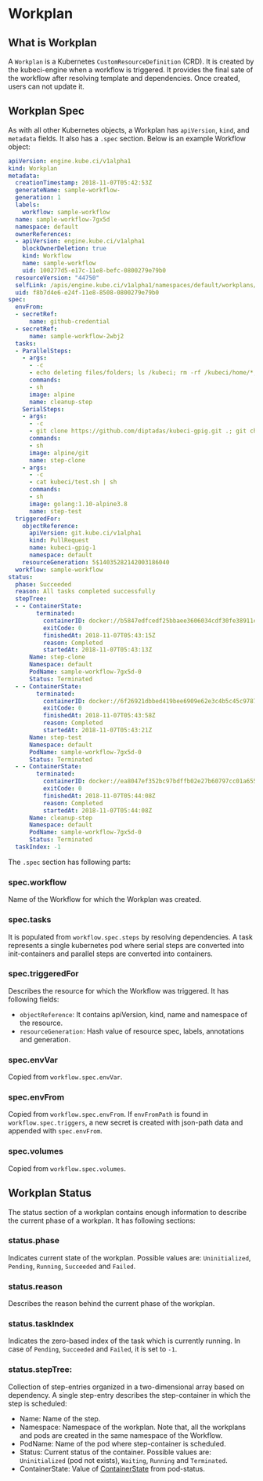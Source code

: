 # Workplan

## What is Workplan
A `Workplan` is a Kubernetes `CustomResourceDefinition` (CRD). It is created by the kubeci-engine when a workflow is triggered. It provides the final sate of the workflow after resolving template and dependencies. Once created, users can not update it.

## Workplan Spec
As with all other Kubernetes objects, a Workplan has `apiVersion`, `kind`, and `metadata` fields. It also has a `.spec` section. Below is an example Workflow object:

```yaml
apiVersion: engine.kube.ci/v1alpha1
kind: Workplan
metadata:
  creationTimestamp: 2018-11-07T05:42:53Z
  generateName: sample-workflow-
  generation: 1
  labels:
    workflow: sample-workflow
  name: sample-workflow-7gx5d
  namespace: default
  ownerReferences:
  - apiVersion: engine.kube.ci/v1alpha1
    blockOwnerDeletion: true
    kind: Workflow
    name: sample-workflow
    uid: 100277d5-e17c-11e8-befc-0800279e79b0
  resourceVersion: "44750"
  selfLink: /apis/engine.kube.ci/v1alpha1/namespaces/default/workplans/sample-workflow-7gx5d
  uid: f8b7d4e6-e24f-11e8-8508-0800279e79b0
spec:
  envFrom:
  - secretRef:
      name: github-credential
  - secretRef:
      name: sample-workflow-2wbj2
  tasks:
  - ParallelSteps:
    - args:
      - -c
      - echo deleting files/folders; ls /kubeci; rm -rf /kubeci/home/*; rm -rf /kubeci/workspace/*
      commands:
      - sh
      image: alpine
      name: cleanup-step
    SerialSteps:
    - args:
      - -c
      - git clone https://github.com/diptadas/kubeci-gpig.git .; git checkout $HEAD_SHA
      commands:
      - sh
      image: alpine/git
      name: step-clone
    - args:
      - -c
      - cat kubeci/test.sh | sh
      commands:
      - sh
      image: golang:1.10-alpine3.8
      name: step-test
  triggeredFor:
    objectReference:
      apiVersion: git.kube.ci/v1alpha1
      kind: PullRequest
      name: kubeci-gpig-1
      namespace: default
    resourceGeneration: 5$14035282142003186040
  workflow: sample-workflow
status:
  phase: Succeeded
  reason: All tasks completed successfully
  stepTree:
  - - ContainerState:
        terminated:
          containerID: docker://b5847edfcedf25bbaee3606034cdf30fe38911c108ed3adab594a3f2b6773c0b
          exitCode: 0
          finishedAt: 2018-11-07T05:43:15Z
          reason: Completed
          startedAt: 2018-11-07T05:43:13Z
      Name: step-clone
      Namespace: default
      PodName: sample-workflow-7gx5d-0
      Status: Terminated
  - - ContainerState:
        terminated:
          containerID: docker://6f26921dbbed419bee6909e62e3c4b5c45c978701d746dde77008bb16f3d61de
          exitCode: 0
          finishedAt: 2018-11-07T05:43:58Z
          reason: Completed
          startedAt: 2018-11-07T05:43:21Z
      Name: step-test
      Namespace: default
      PodName: sample-workflow-7gx5d-0
      Status: Terminated
  - - ContainerState:
        terminated:
          containerID: docker://ea8047ef352bc97bdffb02e27b60797cc01a65599755033eb3c1cfce63b303dc
          exitCode: 0
          finishedAt: 2018-11-07T05:44:08Z
          reason: Completed
          startedAt: 2018-11-07T05:44:08Z
      Name: cleanup-step
      Namespace: default
      PodName: sample-workflow-7gx5d-0
      Status: Terminated
  taskIndex: -1
```

The `.spec` section has following parts:

### spec.workflow

Name of the Workflow for which the Workplan was created.

### spec.tasks

It is populated from `workflow.spec.steps` by resolving dependencies. A task represents a single kubernetes pod where serial steps are converted into init-containers and parallel steps are converted into containers.

### spec.triggeredFor

Describes the resource for which the Workflow was triggered. It has following fields:

- `objectReference`: It contains apiVersion, kind, name and namespace of the resource.
- `resourceGeneration`: Hash value of resource spec, labels, annotations and generation.

### spec.envVar

Copied from `workflow.spec.envVar`.

### spec.envFrom

Copied from `workflow.spec.envFrom`. If `envFromPath` is found in `workflow.spec.triggers`, a new secret is created with json-path data and appended with `spec.envFrom`.

### spec.volumes

Copied from `workflow.spec.volumes`.

## Workplan Status

The status section of a workplan contains enough information to describe the current phase of a workplan. It has following sections:

### status.phase

Indicates current state of the workplan. Possible values are: `Uninitialized`, `Pending`, `Running`, `Succeeded` and `Failed`.

### status.reason

Describes the reason behind the current phase of the workplan.

### status.taskIndex

Indicates the zero-based index of the task which is currently running. In case of `Pending`, `Succeeded` and `Failed`, it is set to `-1`.

### status.stepTree:

Collection of step-entries organized in a two-dimensional array based on dependency. A single step-entry describes the step-container in which the step is scheduled:

- Name: Name of the step.
- Namespace: Namespace of the workplan. Note that, all the workplans and pods are created in the same namespace of the Workflow.
- PodName: Name of the pod where step-container is scheduled.
- Status: Current status of the container. Possible values are: `Uninitialized` (pod not exists), `Waiting`, `Running` and `Terminated`.
- ContainerState: Value of [ContainerState](https://kubernetes.io/docs/reference/generated/kubernetes-api/v1.10/#containerstate-v1-core) from pod-status.
        